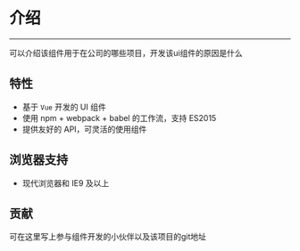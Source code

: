 # 介绍

----

可以介绍该组件用于在公司的哪些项目，开发该ui组件的原因是什么

## 特性

- 基于 `Vue` 开发的 UI 组件
- 使用 npm + webpack + babel 的工作流，支持 ES2015
- 提供友好的 API，可灵活的使用组件

## 浏览器支持

- 现代浏览器和 IE9 及以上


## 贡献

可在这里写上参与组件开发的小伙伴以及该项目的git地址
